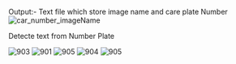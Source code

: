 Output:- Text file which store image name and care plate Number
![car_number_imageName](https://github.com/user-attachments/assets/2c277694-1cee-4c83-8f23-ad7c4a45cc0f)


Detecte text from Number Plate

![903](https://github.com/user-attachments/assets/06b4769d-9b6c-42c7-9fd2-f91d4b4ae4b7)
![901](https://github.com/user-attachments/assets/9f784b17-692d-4b0b-a909-eefd50b82b5e)
![905](https://github.com/user-attachments/assets/970d6c7f-f2dc-4b61-915d-bb1b6716282a)
![904](https://github.com/user-attachments/assets/057a3219-e084-42a0-b283-3f9df76832fc)
![905](https://github.com/user-attachments/assets/1ecd5f52-c326-415d-9efc-849f1e9f62c1)


